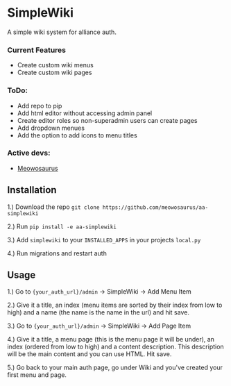 # SimpleWiki

A simple wiki system for alliance auth.

### Current Features

* Create custom wiki menus
* Create custom wiki pages

### ToDo:

* Add repo to pip
* Add html editor without accessing admin panel
* Create editor roles so non-superadmin users can create pages
* Add dropdown menues
* Add the option to add icons to menu titles

### Active devs:

* [Meowosaurus](https://github.com/meowosaurus)

## Installation

1.) Download the repo `git clone https://github.com/meowosaurus/aa-simplewiki`

2.) Run `pip install -e aa-simplewiki`

3.) Add `simplewiki` to your `INSTALLED_APPS` in your projects `local.py`

4.) Run migrations and restart auth


## Usage

1.) Go to `{your_auth_url}/admin` -> SimpleWiki -> Add Menu Item

2.) Give it a title, an index (menu items are sorted by their index from low to high) and a name (the name is the name in the url) and hit save.

3.) Go to `{your_auth_url}/admin` -> SimpleWiki -> Add Page Item

4.) Give it a title, a menu page (this is the menu page it will be under), an index (ordered from low to high) and a content description. This description will be the main content and you can use HTML. Hit save.

5.) Go back to your main auth page, go under Wiki and you've created your first menu and page.
